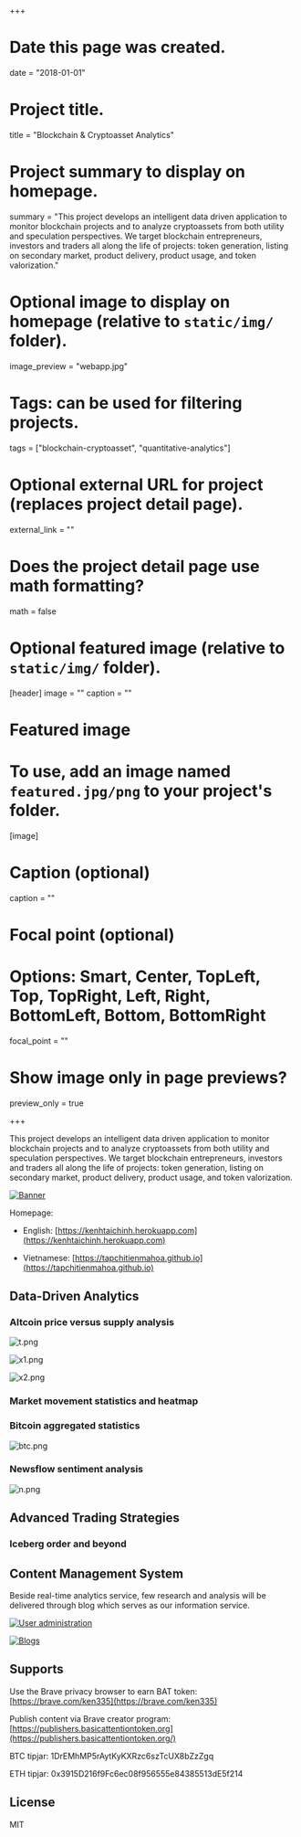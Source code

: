 +++
# Date this page was created.
date = "2018-01-01"

# Project title.
title = "Blockchain & Cryptoasset Analytics"

# Project summary to display on homepage.
summary = "This project develops an intelligent data driven application to monitor blockchain projects and to analyze cryptoassets from both utility and speculation perspectives. We target blockchain entrepreneurs, investors and traders all along the life of projects: token generation, listing on secondary market, product delivery, product usage, and token valorization."

# Optional image to display on homepage (relative to `static/img/` folder).
image_preview = "webapp.jpg"

# Tags: can be used for filtering projects.
tags = ["blockchain-cryptoasset", "quantitative-analytics"]

# Optional external URL for project (replaces project detail page).
external_link = ""

# Does the project detail page use math formatting?
math = false

# Optional featured image (relative to `static/img/` folder).
[header]
image = ""
caption = ""

# Featured image
# To use, add an image named `featured.jpg/png` to your project's folder. 
[image]
  # Caption (optional)
  caption = ""

  # Focal point (optional)
  # Options: Smart, Center, TopLeft, Top, TopRight, Left, Right, BottomLeft, Bottom, BottomRight
  focal_point = ""

  # Show image only in page previews?
  preview_only = true

+++

This project develops an intelligent data driven application to monitor blockchain projects and to analyze cryptoassets from both utility and speculation perspectives. We target blockchain entrepreneurs, investors and traders all along the life of projects: token generation, listing on secondary market, product delivery, product usage, and token valorization.

[![Banner](banner.png)](banner.png)

Homepage:

- English: [https://kenhtaichinh.herokuapp.com](https://kenhtaichinh.herokuapp.com)

- Vietnamese: [https://tapchitienmahoa.github.io](https://tapchitienmahoa.github.io)

## Data-Driven Analytics

### Altcoin price versus supply analysis

![t.png](t.png)

![x1.png](x1.png)

![x2.png](x2.png)

### Market movement statistics and heatmap

### Bitcoin aggregated statistics

![btc.png](btc.png)

### Newsflow sentiment analysis

![n.png](n.png)

## Advanced Trading Strategies

### Iceberg order and beyond

## Content Management System

Beside real-time analytics service, few research and analysis will be delivered through blog which serves as our information service.

[![User administration](user.png)](user.png)

[![Blogs](blog.png)](blog.png)

## Supports

Use the Brave privacy browser to earn BAT token: [https://brave.com/ken335](https://brave.com/ken335)

Publish content via Brave creator program: [https://publishers.basicattentiontoken.org](https://publishers.basicattentiontoken.org/)

BTC tipjar: 1DrEMhMP5rAytKyKXRzc6szTcUX8bZzZgq

ETH tipjar: 0x3915D216f9Fc6ec08f956555e84385513dE5f214

## License

MIT